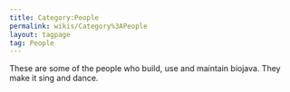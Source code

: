 ```yaml
---
title: Category:People
permalink: wikis/Category%3APeople
layout: tagpage
tag: People
---
```


These are some of the people who build, use and maintain biojava. They
make it sing and dance.
